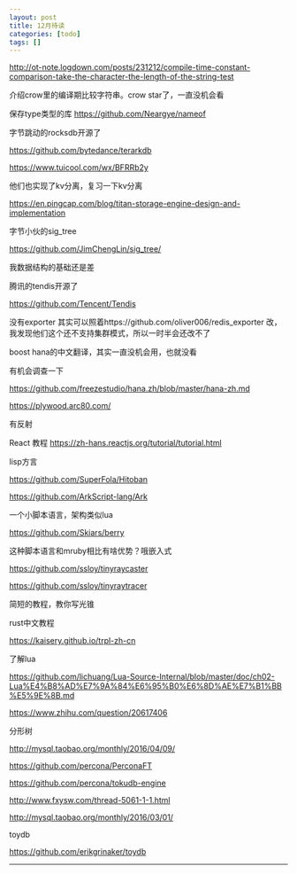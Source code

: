 ```yaml
---
layout: post
title: 12月待读
categories: [todo]
tags: []
---
```




http://ot-note.logdown.com/posts/231212/compile-time-constant-comparison-take-the-character-the-length-of-the-string-test

介绍crow里的编译期比较字符串。crow star了，一直没机会看

保存type类型的库 https://github.com/Neargye/nameof



字节跳动的rocksdb开源了

https://github.com/bytedance/terarkdb

https://www.tuicool.com/wx/BFRRb2y



他们也实现了kv分离，复习一下kv分离

https://en.pingcap.com/blog/titan-storage-engine-design-and-implementation

字节小伙的sig_tree

https://github.com/JimChengLin/sig_tree/

我数据结构的基础还是差

腾讯的tendis开源了 

https://github.com/Tencent/Tendis

没有exporter 其实可以照着https://github.com/oliver006/redis_exporter 改，我发现他们这个还不支持集群模式，所以一时半会还改不了



boost hana的中文翻译，其实一直没机会用，也就没看

有机会调查一下

https://github.com/freezestudio/hana.zh/blob/master/hana-zh.md





https://plywood.arc80.com/

有反射



React 教程 https://zh-hans.reactjs.org/tutorial/tutorial.html



lisp方言

https://github.com/SuperFola/Hitoban

https://github.com/ArkScript-lang/Ark



一个小脚本语言，架构类似lua 

https://github.com/Skiars/berry

这种脚本语言和mruby相比有啥优势？哦嵌入式



https://github.com/ssloy/tinyraycaster

https://github.com/ssloy/tinyraytracer 

简短的教程，教你写光锥

rust中文教程

https://kaisery.github.io/trpl-zh-cn



了解lua

https://github.com/lichuang/Lua-Source-Internal/blob/master/doc/ch02-Lua%E4%B8%AD%E7%9A%84%E6%95%B0%E6%8D%AE%E7%B1%BB%E5%9E%8B.md



https://www.zhihu.com/question/20617406





分形树

http://mysql.taobao.org/monthly/2016/04/09/

https://github.com/percona/PerconaFT

https://github.com/percona/tokudb-engine

http://www.fxysw.com/thread-5061-1-1.html

http://mysql.taobao.org/monthly/2016/03/01/



toydb

https://github.com/erikgrinaker/toydb




---


